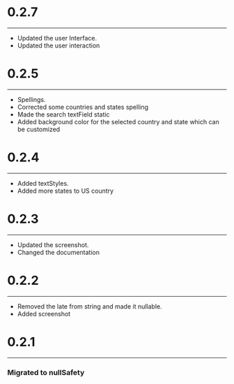<h1>0.2.7</h1>
<hr>
<ul>
<li>Updated the user Interface.</li>
<li>Updated the user interaction</li>

</ul>

<h1>0.2.5</h1>
<hr>
<ul>
<li>Spellings.</li>
<li>Corrected some countries and states spelling</li>
<li>Made the search textField static </li>
<li>Added background color for the selected country and state which can be customized </li>
</ul>

<h1>0.2.4</h1>
<hr>
<ul>
<li>Added textStyles.</li>
<li>Added more states to US country</li>
</ul>

<h1>0.2.3</h1>
<hr>
<ul>
<li>Updated the screenshot.</li>
<li>Changed the documentation</li>
</ul>


<h1>0.2.2</h1>
<hr>
<ul>
<li>Removed the late from string and made it nullable.</li>
<li>Added screenshot</li>
</ul>


<h1>0.2.1</h1>
<hr>
<h3>Migrated to nullSafety</h3>


